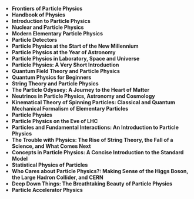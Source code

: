 <ul>
 <li><b><a target="_blank" href="https://github.com/manjunath5496/Particle-Physics-Books/blob/master/pph(1).pdf" style="text-decoration:none;">Frontiers of Particle Physics</a></b></li>
  
<li><b><a target="_blank" href="https://github.com/manjunath5496/Particle-Physics-Books/blob/master/pph(2).pdf" style="text-decoration:none;">Handbook of Physics</a></b></li>  
  
<li><b><a target="_blank" href="https://github.com/manjunath5496/Particle-Physics-Books/blob/master/pph(3).pdf" style="text-decoration:none;">Introduction to Particle Physics</a></b></li>

 
<li><b><a target="_blank" href="https://github.com/manjunath5496/Particle-Physics-Books/blob/master/pph(4).pdf" style="text-decoration:none;">Nuclear and Particle Physics</a></b></li>
                               
  <li><b><a target="_blank" href="https://github.com/manjunath5496/Particle-Physics-Books/blob/master/pph(5).pdf" style="text-decoration:none;">Modern Elementary Particle Physics </a></b></li>   

 <li><b><a target="_blank" href="https://github.com/manjunath5496/Particle-Physics-Books/blob/master/pph(6).pdf" style="text-decoration:none;"> Particle Detectors</a></b></li>
                <li><b><a target="_blank" href="https://github.com/manjunath5496/Particle-Physics-Books/blob/master/pph(7).pdf" style="text-decoration:none;">Particle Physics at the Start of the New Millennium</a></b></li>  
         <li><b><a target="_blank" href="https://github.com/manjunath5496/Particle-Physics-Books/blob/master/pph(8).pdf" style="text-decoration:none;">Particle Physics at the Year of Astronomy</a></b></li>                 
  <li><b><a target="_blank" href="https://github.com/manjunath5496/Particle-Physics-Books/blob/master/pph(9).pdf" style="text-decoration:none;">Particle Physics in Laboratory, Space and Universe</a></b></li>   

 <li><b><a target="_blank" href="https://github.com/manjunath5496/Particle-Physics-Books/blob/master/pph(10).pdf" style="text-decoration:none;">Particle Physics: A Very Short Introduction</a></b></li>
                <li><b><a target="_blank" href="https://github.com/manjunath5496/Particle-Physics-Books/blob/master/pph(11).pdf" style="text-decoration:none;">Quantum Field Theory and Particle Physics</a></b></li>  
         <li><b><a target="_blank" href="https://github.com/manjunath5496/Particle-Physics-Books/blob/master/pph(12).pdf" style="text-decoration:none;">Quantum Physics for Beginners</a></b></li>
 
  <li><b><a target="_blank" href="https://github.com/manjunath5496/Particle-Physics-Books/blob/master/pph(13).pdf" style="text-decoration:none;">String Theory and Particle Physics</a></b></li>
                <li><b><a target="_blank" href="https://github.com/manjunath5496/Particle-Physics-Books/blob/master/pph(14).pdf" style="text-decoration:none;">The Particle Odyssey: A Journey to the Heart of Matter </a></b></li>  
         <li><b><a target="_blank" href="https://github.com/manjunath5496/Particle-Physics-Books/blob/master/pph(15).pdf" style="text-decoration:none;">Neutrinos in Particle Physics, Astronomy and Cosmology</a></b></li>
 
<li><b><a target="_blank" href="https://github.com/manjunath5496/Particle-Physics-Books/blob/master/pph(16).pdf" style="text-decoration:none;">Kinematical Theory of Spinning Particles: Classical and Quantum Mechanical Formalism of Elementary Particles</a></b></li>  
         <li><b><a target="_blank" href="https://github.com/manjunath5496/Particle-Physics-Books/blob/master/pph(17).pdf" style="text-decoration:none;">Particle Physics</a></b></li>
 
  <li><b><a target="_blank" href="https://github.com/manjunath5496/Particle-Physics-Books/blob/master/pph(18).pdf" style="text-decoration:none;">Particle Physics on the Eve of LHC</a></b></li>
                <li><b><a target="_blank" href="https://github.com/manjunath5496/Particle-Physics-Books/blob/master/pph(19).pdf" style="text-decoration:none;">Particles and Fundamental Interactions: An Introduction to Particle Physics </a></b></li>  
         <li><b><a target="_blank" href="https://github.com/manjunath5496/Particle-Physics-Books/blob/master/pph(20).pdf" style="text-decoration:none;">The Trouble with Physics: The Rise of String Theory, the Fall of a Science, and What Comes Next</a></b></li>
 
  <li><b><a target="_blank" href="https://github.com/manjunath5496/Particle-Physics-Books/blob/master/pph(21).pdf" style="text-decoration:none;">Concepts in Particle Physics: A Concise Introduction to the Standard Model</a></b></li>
                <li><b><a target="_blank" href="https://github.com/manjunath5496/Particle-Physics-Books/blob/master/pph(22).pdf" style="text-decoration:none;">Statistical Physics of Particles </a></b></li>  
         <li><b><a target="_blank" href="https://github.com/manjunath5496/Particle-Physics-Books/blob/master/pph(23).rar" style="text-decoration:none;">Who Cares about Particle Physics?: Making Sense of the Higgs Boson, the Large Hadron Collider, and CERN</a></b></li>
   <li><b><a target="_blank" href="https://github.com/manjunath5496/Particle-Physics-Books/blob/master/pph(24).pdf" style="text-decoration:none;">Deep Down Things: The Breathtaking Beauty of Particle Physics</a></b></li>
                <li><b><a target="_blank" href="https://github.com/manjunath5496/Particle-Physics-Books/blob/master/pph(25).pdf" style="text-decoration:none;">Particle Accelerator Physics </a></b></li> 
</ul>
